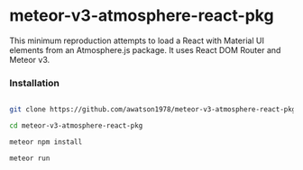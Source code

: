 # meteor-v3-atmosphere-react-pkg

This minimum reproduction attempts to load a React with Material UI elements from an Atmosphere.js package. It uses React DOM Router and Meteor v3.

### Installation

```sh

git clone https://github.com/awatson1978/meteor-v3-atmosphere-react-pkg

cd meteor-v3-atmosphere-react-pkg

meteor npm install

meteor run
```